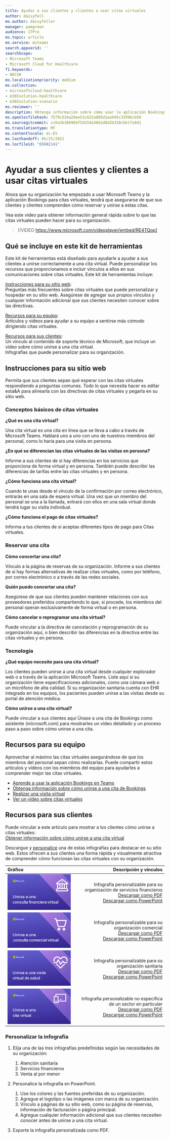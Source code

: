 ```yaml
---
title: Ayudar a sus clientes y clientes a usar citas virtuales
author: daisyfell
ms.author: daisyfeller
manager: pamgreen
audience: ITPro
ms.topic: article
ms.service: msteams
search.appverid: ''
searchScope:
- Microsoft Teams
- Microsoft Cloud for Healthcare
f1.keywords:
- NOCSH
ms.localizationpriority: medium
ms.collection:
- microsoftcloud-healthcare
- m365solution-healthcare
- m365solution-scenario
ms.reviewer: ''
description: Obtenga información sobre cómo usar la aplicación Bookings en Microsoft Teams para programar, administrar y llevar a cabo citas virtuales.
ms.openlocfilehash: 7579c524a28ee51c622a805d1ea945c33596cb56
ms.sourcegitcommit: cc6a3b30696bf5d254a3662d8d2b328cbb1fa9d1
ms.translationtype: MT
ms.contentlocale: es-ES
ms.lasthandoff: 05/25/2022
ms.locfileid: "65682141"
---
```

# <a name="help-your-clients-and-customers-use-virtual-appointments"></a>Ayudar a sus clientes y clientes a usar citas virtuales

Ahora que su organización ha empezado a usar Microsoft Teams y la aplicación Bookings para citas virtuales, tendrá que asegurarse de que sus clientes y clientes comprenden cómo reservar y unirse a estas citas.

Vea este vídeo para obtener información general rápida sobre lo que las citas virtuales pueden hacer para su organización.

> [!VIDEO https://www.microsoft.com/videoplayer/embed/RE4TQop]

## <a name="whats-included-in-this-toolkit"></a>Qué se incluye en este kit de herramientas

Este kit de herramientas está diseñado para ayudarle a ayudar a sus clientes a unirse correctamente a una cita virtual. Puede personalizar los recursos que proporcionamos e incluir vínculos a ellos en sus comunicaciones sobre citas virtuales. Este kit de herramientas incluye:

[Instrucciones para su sitio web](#guidance-for-your-website): <br> Preguntas más frecuentes sobre citas virtuales que puede personalizar y hospedar en su sitio web. Asegúrese de agregar sus propios vínculos y cualquier información adicional que sus clientes necesiten conocer sobre las directivas.

[Recursos para su equipo](#resources-for-your-team): <br> Artículos y vídeos para ayudar a su equipo a sentirse más cómodo dirigiendo citas virtuales.

[Recursos para sus clientes](#resources-for-your-clients): <br>
Un vínculo al contenido de soporte técnico de Microsoft, que incluye un vídeo sobre cómo unirse a una cita virtual.<br>
Infografías que puede personalizar para su organización.

## <a name="guidance-for-your-website"></a>Instrucciones para su sitio web

Permita que sus clientes sepan qué esperar con las citas virtuales respondiendo a preguntas comunes. Todo lo que necesita hacer es editar esta&A para alinearla con las directivas de citas virtuales y pegarla en su sitio web.

### <a name="virtual-appointments-basics"></a>Conceptos básicos de citas virtuales

**¿Qué es una cita virtual?**

Una cita virtual es una cita en línea que se lleva a cabo a través de Microsoft Teams. Hablará uno a uno con uno de nuestros miembros del personal, como lo haría para una visita en persona.

**¿En qué se diferencian las citas virtuales de las visitas en persona?**

Informe a sus clientes de si hay diferencias en los servicios que proporciona de forma virtual y en persona. También puede describir las diferencias de tarifas entre las citas virtuales y en persona.

**¿Cómo funciona una cita virtual?**

Cuando te unas desde el vínculo de la confirmación por correo electrónico, entrarás en una sala de espera virtual. Una vez que un miembro del personal se una a la llamada, entrará con ellos en una sala virtual donde tendrá lugar su visita individual.

**¿Cómo funciona el pago de citas virtuales?**

Informa a tus clientes de si aceptas diferentes tipos de pago para Citas virtuales.

### <a name="booking-an-appointment"></a>Reservar una cita

**Cómo concertar una cita?**

Vínculo a la página de reservas de su organización. Informe a sus clientes de si hay formas alternativas de realizar citas virtuales, como por teléfono, por correo electrónico o a través de las redes sociales.

**Quién puedo concertar una cita?**

Asegúrese de que sus clientes pueden mantener relaciones con sus proveedores preferidos compartiendo lo que, si procede, los miembros del personal operan exclusivamente de forma virtual o en persona.

**Cómo cancelar o reprogramar una cita virtual?**

Puede vincular a la directiva de cancelación y reprogramación de su organización aquí, o bien describir las diferencias en la directiva entre las citas virtuales y en persona.

### <a name="technology"></a>Tecnología

**¿Qué equipo necesito para una cita virtual?**

Los clientes pueden unirse a una cita virtual desde cualquier explorador web o a través de la aplicación Microsoft Teams. Liste aquí si su organización tiene especificaciones adicionales, como una cámara web o un micrófono de alta calidad. Si su organización sanitaria cuenta con EHR integrado en los equipos, los pacientes pueden unirse a las visitas desde su portal de atención médica.

**Cómo unirse a una cita virtual?**

Puede vincular a sus clientes aquí Únase a una cita de Bookings como asistente (microsoft.com) para mostrarles un vídeo detallado y un proceso paso a paso sobre cómo unirse a una cita.

## <a name="resources-for-your-team"></a>Recursos para su equipo

Aprovechar al máximo las citas virtuales asegurándose de que los miembros del personal sepan cómo realizarlas. Puede compartir estos artículos y vídeos con los miembros del equipo para ayudarles a comprender mejor las citas virtuales.

- [Aprende a usar la aplicación Bookings en Teams](https://support.microsoft.com/office/what-is-bookings-42d4e852-8e99-4d8f-9b70-d7fc93973cb5)
- [Obtenga información sobre cómo unirse a una cita de Bookings](https://support.microsoft.com/office/join-a-bookings-appointment-attendees-3deb7bde-3ea3-4b41-8a06-741ad0db9fc0)
- [Realizar una visita virtual](/microsoftteams/expand-teams-across-your-org/bookings-virtual-visits#conduct-a-visit)
- [Ver un vídeo sobre citas virtuales](#help-your-clients-and-customers-use-virtual-appointments)

## <a name="resources-for-your-clients"></a>Recursos para sus clientes

Puede vincular a este artículo para mostrar a los clientes cómo unirse a citas virtuales: <br>
[Obtener información sobre cómo unirse a una cita virtual](https://support.microsoft.com/office/join-a-bookings-appointment-as-an-attendee-95cea12d-2220-421f-a663-6efb20913c7f)

Descargue y [personalice](#customize-your-infographic) una de estas infografías para destacar en su sitio web. Estos ofrecen a sus clientes una forma rápida y visualmente atractiva de comprender cómo funcionan las citas virtuales con su organización.

| Gráfico                | Descripción y vínculos              |
| :------------------- | -------------------: |
| [![Imagen de la infografía de servicios financieros](../media/vv-finserv-thumbnail.png)](https://go.microsoft.com/fwlink/?linkid=2196520&clcid=0x409) | Infografía personalizable para su organización de servicios financieros <br> [Descargar como PDF](https://go.microsoft.com/fwlink/?linkid=2196520&clcid=0x409) <br> [Descargar como PowerPoint](https://go.microsoft.com/fwlink/?linkid=2196449&clcid=0x409)
| [![Imagen de la infografía comercial](../media/vv-retail-thumbnail.png)](https://go.microsoft.com/fwlink/?linkid=2196452&clcid=0x409) | Infografía personalizable para su organización comercial <br> [Descargar como PDF](https://go.microsoft.com/fwlink/?linkid=2196452&clcid=0x409) <br> [Descargar como PowerPoint](https://go.microsoft.com/fwlink/?linkid=2196451&clcid=0x409) |
| [![Imagen de la infografía de salud](../media/vv-healthcare-thumbnail.png)](https://go.microsoft.com/fwlink/?linkid=2196357&clcid=0x409) | Infografía personalizable para su organización sanitaria <br> [Descargar como PDF](https://go.microsoft.com/fwlink/?linkid=2196357&clcid=0x409) <br> [Descargar como PowerPoint](https://go.microsoft.com/fwlink/?linkid=2196450&clcid=0x409) |
| [![Imagen de la infografía no específica de la industria.](../media/va-generic-thumb.png)](https://go.microsoft.com/fwlink/?linkid=2196355&clcid=0x409) | Infografía personalizable no específica de un sector en particular <br> [Descargar como PDF](https://go.microsoft.com/fwlink/?linkid=2196355&clcid=0x409) <br> [Descargar como PowerPoint](https://go.microsoft.com/fwlink/?linkid=2196356&clcid=0x409) |

### <a name="customize-your-infographic"></a>Personalizar la infografía

1. Elija una de las tres infografías predefinidas según las necesidades de su organización:
    1. Atención sanitaria
    2. Servicios financieros
    3. Venta al por menor

2. Personalice la infografía en PowerPoint.
    1. Use los colores y las fuentes preferidas de su organización.
    2. Agregue el logotipo o las imágenes con marca de su organización.
    3. Vínculo a páginas de su sitio web, como su página de reservas, información de facturación o página principal.
    4. Agregue cualquier información adicional que sus clientes necesiten conocer antes de unirse a una cita virtual.

3. Exporte la infografía personalizada como PDF.
